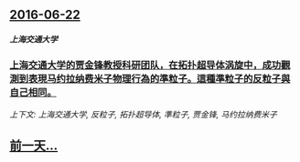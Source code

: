 ## [2016-06-22](/zh/news/2016/06/22/index.md)

##### 上海交通大学
### [上海交通大学的贾金锋教授科研团队，在拓扑超导体涡旋中，成功觀測到表現马约拉纳费米子物理行為的準粒子。這種準粒子的反粒子與自己相同。 ](/zh/news/2016/06/22/上海交通大学的贾金锋教授科研团队-在拓扑超导体涡旋中-成功觀測到表現马约拉纳费米子物理行為的準粒子-這種準粒子的反粒子與.md)
_上下文: 上海交通大学, 反粒子, 拓扑超导体, 準粒子, 贾金锋, 马约拉纳费米子_

## [前一天...](/zh/news/2016/06/20/index.md)

